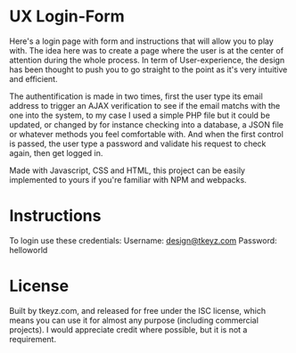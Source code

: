 # UX Login-Form
Here's a login page with form and instructions that will allow you to play with. The idea here was to create a page where the user is at the center of attention during the whole process. In term of User-experience, the design has been thought to push you to go straight to the point as it's very intuitive and efficient.

The authentification is made in two times, first the user type its email address to trigger an AJAX verification to see if the email matchs with the one into the system, to my case I used a simple PHP file but it could be updated, or changed by for instance checking into a database, a JSON file or whatever methods you feel comfortable with.
And when the first control is passed, the user type a password and validate his request to check again, then get logged in.

Made with Javascript, CSS and HTML, this project can be easily implemented to yours if you're familiar with NPM and webpacks.


# Instructions
To login use these credentials:
Username: design@tkeyz.com
Password: helloworld


# License
Built by tkeyz.com, and released for free under the ISC license, which means you can use it for almost any purpose (including commercial projects). I would appreciate credit where possible, but it is not a requirement.